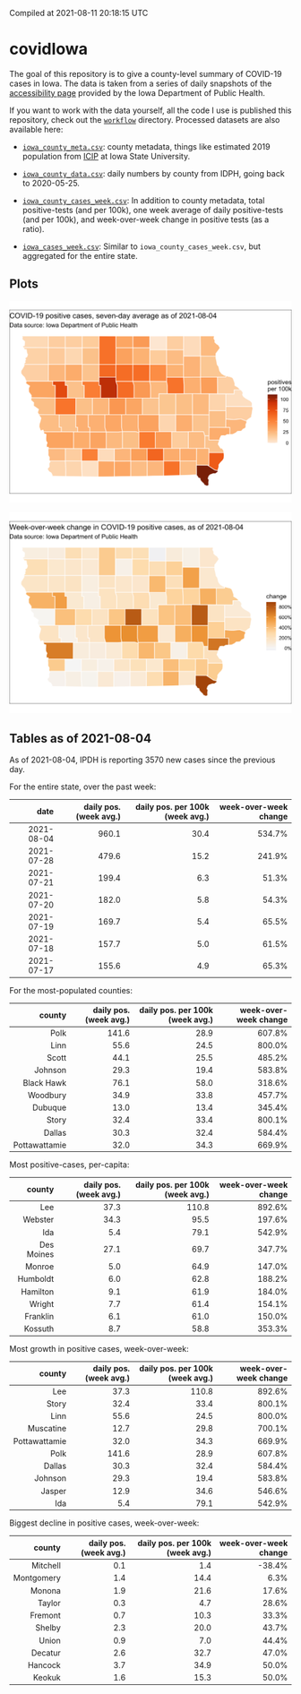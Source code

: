 Compiled at 2021-08-11 20:18:15 UTC

<!-- README.md is generated from README.Rmd. Please edit that file -->

# covidIowa

<!-- badges: start -->

<!-- badges: end -->

The goal of this repository is to give a county-level summary of
COVID-19 cases in Iowa. The data is taken from a series of daily
snapshots of the [accessibility
page](https://coronavirus.iowa.gov/pages/access) provided by the Iowa
Department of Public Health.

If you want to work with the data yourself, all the code I use is
published this repository, check out the [`workflow`](workflow)
directory. Processed datasets are also available here:

  - [`iowa_county_meta.csv`](https://raw.githubusercontent.com/ijlyttle/covidIowa/master/workflow/data/99-publish/iowa_county_meta.csv):
    county metadata, things like estimated 2019 population from
    [ICIP](https://www.icip.iastate.edu/tables/population/counties-estimates)
    at Iowa State University.

  - [`iowa_county_data.csv`](https://raw.githubusercontent.com/ijlyttle/covidIowa/master/workflow/data/99-publish/iowa_county_data.csv):
    daily numbers by county from IDPH, going back to 2020-05-25.

  - [`iowa_county_cases_week.csv`](https://raw.githubusercontent.com/ijlyttle/covidIowa/master/workflow/data/99-publish/iowa_county_data.csv):
    In addition to county metadata, total positive-tests (and per 100k),
    one week average of daily positive-tests (and per 100k), and
    week-over-week change in positive tests (as a ratio).

  - [`iowa_cases_week.csv`](https://raw.githubusercontent.com/ijlyttle/covidIowa/master/workflow/data/99-publish/iowa_cases_week.csv):
    Similar to `iowa_county_cases_week.csv`, but aggregated for the
    entire state.

## Plots

![](workflow/data/99-publish/iowa_cases.png)

![](workflow/data/99-publish/iowa_change.png)

## Tables as of 2021-08-04

As of 2021-08-04, IPDH is reporting 3570 new cases since the previous
day.

For the entire state, over the past week:

|       date | daily pos. (week avg.) | daily pos. per 100k (week avg.) | week-over-week change |
| ---------: | ---------------------: | ------------------------------: | --------------------: |
| 2021-08-04 |                  960.1 |                            30.4 |                534.7% |
| 2021-07-28 |                  479.6 |                            15.2 |                241.9% |
| 2021-07-21 |                  199.4 |                             6.3 |                 51.3% |
| 2021-07-20 |                  182.0 |                             5.8 |                 54.3% |
| 2021-07-19 |                  169.7 |                             5.4 |                 65.5% |
| 2021-07-18 |                  157.7 |                             5.0 |                 61.5% |
| 2021-07-17 |                  155.6 |                             4.9 |                 65.3% |

For the most-populated counties:

|        county | daily pos. (week avg.) | daily pos. per 100k (week avg.) | week-over-week change |
| ------------: | ---------------------: | ------------------------------: | --------------------: |
|          Polk |                  141.6 |                            28.9 |                607.8% |
|          Linn |                   55.6 |                            24.5 |                800.0% |
|         Scott |                   44.1 |                            25.5 |                485.2% |
|       Johnson |                   29.3 |                            19.4 |                583.8% |
|    Black Hawk |                   76.1 |                            58.0 |                318.6% |
|      Woodbury |                   34.9 |                            33.8 |                457.7% |
|       Dubuque |                   13.0 |                            13.4 |                345.4% |
|         Story |                   32.4 |                            33.4 |                800.1% |
|        Dallas |                   30.3 |                            32.4 |                584.4% |
| Pottawattamie |                   32.0 |                            34.3 |                669.9% |

Most positive-cases, per-capita:

|     county | daily pos. (week avg.) | daily pos. per 100k (week avg.) | week-over-week change |
| ---------: | ---------------------: | ------------------------------: | --------------------: |
|        Lee |                   37.3 |                           110.8 |                892.6% |
|    Webster |                   34.3 |                            95.5 |                197.6% |
|        Ida |                    5.4 |                            79.1 |                542.9% |
| Des Moines |                   27.1 |                            69.7 |                347.7% |
|     Monroe |                    5.0 |                            64.9 |                147.0% |
|   Humboldt |                    6.0 |                            62.8 |                188.2% |
|   Hamilton |                    9.1 |                            61.9 |                184.0% |
|     Wright |                    7.7 |                            61.4 |                154.1% |
|   Franklin |                    6.1 |                            61.0 |                150.0% |
|    Kossuth |                    8.7 |                            58.8 |                353.3% |

Most growth in positive cases, week-over-week:

|        county | daily pos. (week avg.) | daily pos. per 100k (week avg.) | week-over-week change |
| ------------: | ---------------------: | ------------------------------: | --------------------: |
|           Lee |                   37.3 |                           110.8 |                892.6% |
|         Story |                   32.4 |                            33.4 |                800.1% |
|          Linn |                   55.6 |                            24.5 |                800.0% |
|     Muscatine |                   12.7 |                            29.8 |                700.1% |
| Pottawattamie |                   32.0 |                            34.3 |                669.9% |
|          Polk |                  141.6 |                            28.9 |                607.8% |
|        Dallas |                   30.3 |                            32.4 |                584.4% |
|       Johnson |                   29.3 |                            19.4 |                583.8% |
|        Jasper |                   12.9 |                            34.6 |                546.6% |
|           Ida |                    5.4 |                            79.1 |                542.9% |

Biggest decline in positive cases, week-over-week:

|     county | daily pos. (week avg.) | daily pos. per 100k (week avg.) | week-over-week change |
| ---------: | ---------------------: | ------------------------------: | --------------------: |
|   Mitchell |                    0.1 |                             1.4 |               \-38.4% |
| Montgomery |                    1.4 |                            14.4 |                  6.3% |
|     Monona |                    1.9 |                            21.6 |                 17.6% |
|     Taylor |                    0.3 |                             4.7 |                 28.6% |
|    Fremont |                    0.7 |                            10.3 |                 33.3% |
|     Shelby |                    2.3 |                            20.0 |                 43.7% |
|      Union |                    0.9 |                             7.0 |                 44.4% |
|    Decatur |                    2.6 |                            32.7 |                 47.0% |
|    Hancock |                    3.7 |                            34.9 |                 50.0% |
|     Keokuk |                    1.6 |                            15.3 |                 50.0% |

